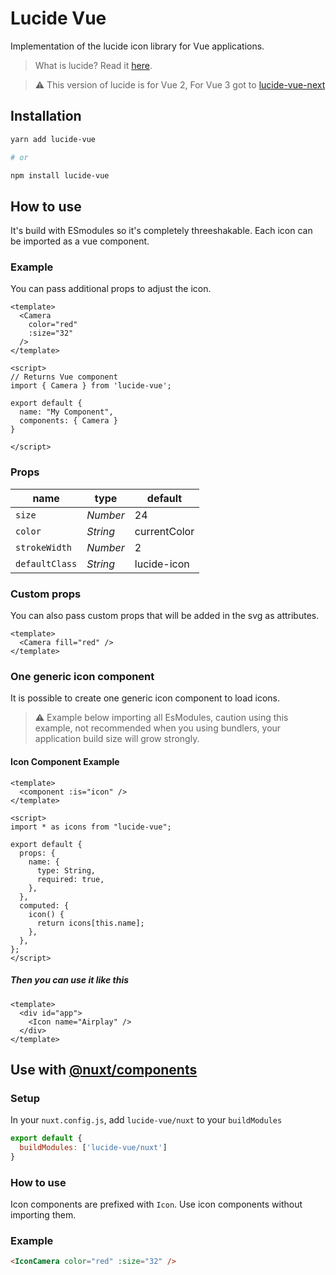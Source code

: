 # Lucide Vue

Implementation of the lucide icon library for Vue applications.

> What is lucide? Read it [here](https://github.com/lucide-icons/lucide#what-is-lucide).

> :warning: This version of lucide is for Vue 2, For Vue 3 got to [lucide-vue-next](https://github.com/lucide-icons/lucide/tree/main/packages/lucide-vue-next#lucide-vue-next)

## Installation

```sh
yarn add lucide-vue

# or

npm install lucide-vue
```

## How to use

It's build with ESmodules so it's completely threeshakable.
Each icon can be imported as a vue component.

### Example

You can pass additional props to adjust the icon.

``` vue
<template>
  <Camera
    color="red"
    :size="32"
  />
</template>

<script>
// Returns Vue component
import { Camera } from 'lucide-vue';

export default {
  name: "My Component",
  components: { Camera }
}

</script>
```

### Props

|  name        |   type   |  default
| ------------ | -------- | --------
| `size`       | *Number* | 24
| `color`      | *String* | currentColor
| `strokeWidth`| *Number* | 2
| `defaultClass`| *String* | lucide-icon

### Custom props

You can also pass custom props that will be added in the svg as attributes.

``` vue
<template>
  <Camera fill="red" />
</template>
```

### One generic icon component

It is possible to create one generic icon component to load icons.

> :warning: Example below importing all EsModules, caution using this example, not recommended when you using bundlers, your application build size will grow strongly.

#### Icon Component Example

``` vue
<template>
  <component :is="icon" />
</template>

<script>
import * as icons from "lucide-vue";

export default {
  props: {
    name: {
      type: String,
      required: true,
    },
  },
  computed: {
    icon() {
      return icons[this.name];
    },
  },
};
</script>
```

##### Then you can use it like this

``` vue
<template>
  <div id="app">
    <Icon name="Airplay" />
  </div>
</template>
```

## Use with [@nuxt/components](https://github.com/nuxt/components#readme)

### Setup
In your `nuxt.config.js`, add `lucide-vue/nuxt` to your `buildModules`
```js
export default {
  buildModules: ['lucide-vue/nuxt']
}
```

### How to use
Icon components are prefixed with `Icon`. Use icon components without importing them.

### Example
```html
<IconCamera color="red" :size="32" />
```
